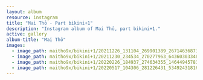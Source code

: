 ```yaml
---
layout: album
resource: instagram
title: "Mai Thỏ - Part bikini+1"
description: "Instagram album of Mai Thỏ, part bikini+1."
active: gallery
album-title: "Mai Thỏ"
images:
  - image_path: maitho9x/bikini+1/20211226_131104_269901389_267146368735941_4657377446117234078_n.jpg
  - image_path: maitho9x/bikini+1/20211230_234534_270277963_643603033483794_272165361734713357_n.jpg
  - image_path: maitho9x/bikini+1/20220226_184937_274634355_146449457830065_648347242182934516_n.jpg
  - image_path: maitho9x/bikini+1/20220517_104306_281226431_534924318165649_3817215954507064398_n.jpg
---
```

